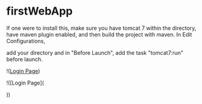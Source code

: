 # firstWebApp

If one were to install this, make sure you have tomcat 7 within the directory, have maven plugin enabled, and then build the project with maven. In Edit Configurations,

add your directory and in "Before Launch", add the task "tomcat7:run" before launch.


!([Login Page](https://imgur.com/RzvtZ6j))

!([Login Page](<blockquote class="imgur-embed-pub" lang="en" data-id="a/ImzAvwg" data-context="false" ><a href="//imgur.com/a/ImzAvwg"></a></blockquote><script async src="//s.imgur.com/min/embed.js" charset="utf-8"></script>))

